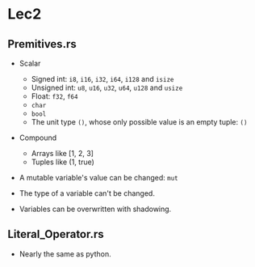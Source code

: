 # Lec2
## Premitives.rs
+ Scalar 
    + Signed int: `i8`, `i16`, `i32`, `i64`, `i128` and `isize`
    + Unsigned int: `u8`, `u16`, `u32`, `u64`, `u128` and `usize`
    + Float: `f32`, `f64`
    + `char`
    + `bool`
    + The unit type `()`, whose only possible value is an empty tuple: `()`
+ Compound
    + Arrays like [1, 2, 3]
    + Tuples like (1, true)

+ A mutable variable's value can be changed: `mut`
+ The type of a variable can't be changed.
+ Variables can be overwritten with shadowing.

## Literal_Operator.rs
+ Nearly the same as python. 
